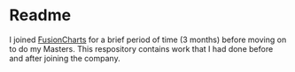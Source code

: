 # Readme
I joined [FusionCharts](https://www.fusioncharts.com/) for a brief period of time (3 months) before moving on to do my Masters.
This respository contains work that I had done before and after joining the company.
